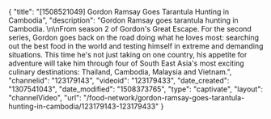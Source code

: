 {
    "title": "[1508521049] Gordon Ramsay Goes Tarantula Hunting in Cambodia",
    "description": "Gordon Ramsay goes tarantula hunting in Cambodia. \n\nFrom season 2 of Gordon's Great Escape. For the second series, Gordon goes back on the road doing what he loves most: searching out the best food in the world and testing himself in extreme and demanding situations. This time he's not just taking on one country, his appetite for adventure will take him through four of South East Asia's most exciting culinary destinations: Thailand, Cambodia, Malaysia and Vietnam.",
    "channelid": "123179143",
    "videoid": "123179433",
    "date_created": "1307541043",
    "date_modified": "1508373765",
    "type": "captivate",
    "layout": "channelVideo",
    "url": "\/food-network\/gordon-ramsay-goes-tarantula-hunting-in-cambodia\/123179143-123179433"
}